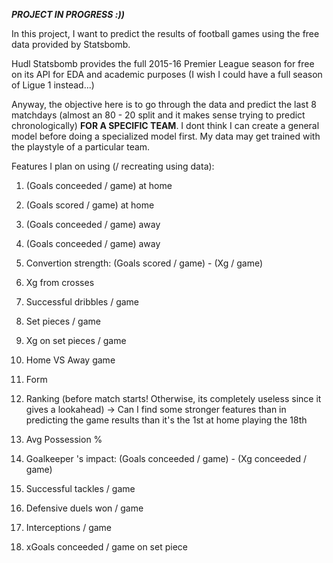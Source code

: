 **_PROJECT IN PROGRESS :))_**


In this project, I want to predict the results of football games using the free data provided by Statsbomb. 

Hudl Statsbomb provides the full 2015-16 Premier League season for free on its API for EDA and academic purposes (I wish I could have a full season of Ligue 1 instead...)

Anyway, the objective here is to go through the data and predict the last 8 matchdays (almost an 80 - 20 split and it makes sense trying to predict chronologically) **FOR A SPECIFIC TEAM**. I dont think I can create a general model before doing a specialized model first. My data may get trained with the playstyle of a particular team.


Features I plan on using (/ recreating using data):


1. (Goals conceeded / game) at home 
2. (Goals scored / game) at home
3. (Goals conceeded / game) away
4. (Goals conceeded / game) away
7. Convertion strength: (Goals scored / game) - (Xg / game)
11. Xg from crosses 
12. Successful dribbles / game
13. Set pieces / game
14. Xg on set pieces / game


6. Home VS Away game
7. Form
9. Ranking (before match starts! Otherwise, its completely useless since it gives a lookahead) -> Can I find some stronger features than in predicting the game results than it's the 1st at home playing the 18th
10. Avg Possession %

9. Goalkeeper 's impact: (Goals conceeded / game) - (Xg conceeded / game)
14. Successful tackles / game
15. Defensive duels won / game
16. Interceptions / game
17. xGoals conceeded / game on set piece
